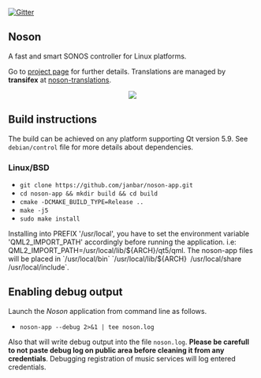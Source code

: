 [![Gitter](https://badges.gitter.im/janbar/noson-app.svg)](https://gitter.im/janbar/noson-app?utm_source=badge&utm_medium=badge&utm_campaign=pr-badge)

## Noson
A fast and smart SONOS controller for Linux platforms.

Go to [project page](http://janbar.github.io/noson-app/index.html) for further details. Translations are managed by **transifex** at [noson-translations](https://www.transifex.com/janbar/noson/).

<p align="center">
  <img src="http://janbar.github.io/noson-app/download/noson.png"/>
<p>

## Build instructions

The build can be achieved on any platform supporting Qt version 5.9. See `debian/control` file for more details about dependencies.

### Linux/BSD

- `git clone https://github.com/janbar/noson-app.git`
- `cd noson-app && mkdir build && cd build`
- `cmake -DCMAKE_BUILD_TYPE=Release ..`
- `make -j5`
- `sudo make install`

Installing into PREFIX '/usr/local', you have to set the environment variable 'QML2_IMPORT_PATH' accordingly before running the application. i.e: QML2_IMPORT_PATH=/usr/local/lib/${ARCH}/qt5/qml.
The noson-app files will be placed in `/usr/local/bin` `/usr/local/lib/${ARCH}` `/usr/local/share` `/usr/local/include`.

## Enabling debug output

Launch the *Noson* application from command line as follows.

- `noson-app --debug 2>&1 | tee noson.log`

Also that will write debug output into the file `noson.log`. **Please be carefull to not paste debug log on public area before cleaning it from any credentials**. Debugging registration of music services will log entered credentials.

